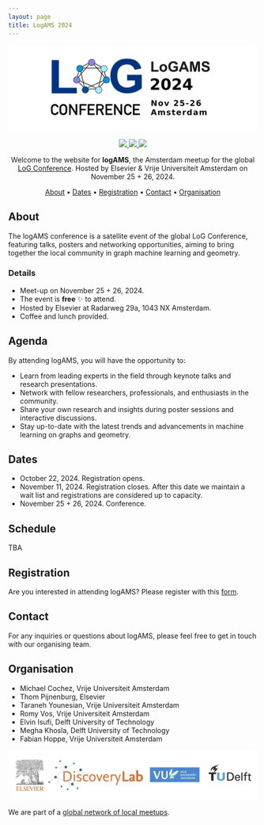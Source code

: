 ```yaml
---
layout: page
title: LogAMS 2024
---
```


<p align="center">
    <img src="./img/logAMS2024.jpg" alt="logAMS banner" width="800px"/>
</p>

<p align="center">
<a href="https://logconference.org">
    <img src="https://img.shields.io/badge/👩‍💻_LOG_Conference_-Meetup-blue">
</a>
<a href="https://maps.app.goo.gl/8tT9rKREhpkXakK77">
    <img src="https://img.shields.io/badge/📍_Location-Amsterdam_NL-blue">
</a>
<img src="https://img.shields.io/badge/🗓️_Date_-November_25+26-blue">
</p>


<p align="center">
Welcome to the website for <strong>logAMS</strong>, the Amsterdam meetup for the global <a href="https://logconference.org">LoG Conference</a>. Hosted by Elsevier & Vrije Universiteit Amsterdam on November 25 + 26, 2024.
</p>


<p align="center">
  <a href="#about">About</a> •
  <a href="#dates">Dates</a> •
  <a href="#registration">Registration</a> •
  <a href="#contact">Contact</a> •
  <a href="#organisation">Organisation</a>
</p>


## About

The logAMS conference is a satellite event of the global LoG Conference, featuring talks, posters and networking opportunities, aiming to bring together the local community in graph machine learning and geometry.


### Details

* Meet-up on November 25 + 26, 2024.
* The event is **free** ✨ to attend.
* Hosted by Elsevier at Radarweg 29a, 1043 NX Amsterdam. 
* Coffee and lunch provided.



## Agenda

By attending logAMS, you will have the opportunity to:
* Learn from leading experts in the field through keynote talks and research presentations. 
* Network with fellow researchers, professionals, and enthusiasts in the community. 
* Share your own research and insights during poster sessions and interactive discussions. 
* Stay up-to-date with the latest trends and advancements in machine learning on graphs and geometry.


## Dates

* October 22, 2024. Registration opens.
* November 11, 2024. Registration closes. After this date we maintain a wait list and registrations are considered up to capacity. 
* November 25 + 26, 2024. Conference.


## Schedule

TBA


## Registration
Are you interested in attending logAMS? Please register with this [form](https://forms.gle/ayMm93tGrwsKdqZZ8).

## Contact

For any inquiries or questions about logAMS, please feel free to get in touch with our organising team.


## Organisation ##
* Michael Cochez, Vrije Universiteit Amsterdam
* Thom Pijnenburg, Elsevier
* Taraneh Younesian, Vrije Universiteit Amsterdam
* Romy Vos, Vrije Universiteit Amsterdam
* Elvin Isufi, Delft University of Technology
* Megha Khosla, Delft University of Technology
* Fabian Hoppe, Vrije Universiteit Amsterdam

<p align="center">
    <img src="./img/logams-organisers-logo.jpg" alt="logams-organisers" width="800px"/>
</p>


We are part of a [global network of local meetups](https://logconference.org/#accepted-local-meetups-for-log-2024).
